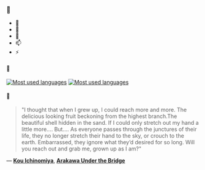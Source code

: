 ### 👋

- 🔭
- 🌱
- 💬
- 📫
- ⚡

#### 🧏

[![Most used languages](https://github-readme-stats-aynah.vercel.app/api/top-langs/?username=aynh&theme=solarized-dark&langs_count=6&layout=compact&hide_title=true)](https://github.com/anuraghazra/github-readme-stats#gh-dark-mode-only)
[![Most used languages](https://github-readme-stats-aynah.vercel.app/api/top-langs/?username=aynh&theme=solarized-light&langs_count=6&layout=compact&hide_title=true)](https://github.com/anuraghazra/github-readme-stats#gh-light-mode-only)

#### 💬

> "I thought that when I grew up, I could reach more and more. The delicious looking fruit beckoning from the highest branch.The beautiful shell hidden in the sand. If I could only stretch out my hand a little more…. But…. As everyone passes through the junctures of their life, they no longer stretch their hand to the sky, or crouch to the earth. Embarrassed, they ignore what they’d desired for so long. Will you reach out and grab me, grown up as I am?"

&mdash; [**Kou Ichinomiya**](https://myanimelist.net/character.php?q=Kou%20Ichinomiya&cat=character), [**Arakawa Under the Bridge**](https://myanimelist.net/search/all?q=Arakawa%20Under%20the%20Bridge&cat=all)
